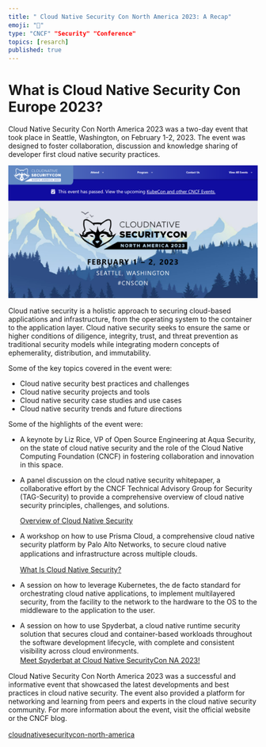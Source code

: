 ```yaml
---
title: " Cloud Native Security Con North America 2023: A Recap"
emoji: "🐶"
type: "CNCF" "Security" "Conference"
topics: [resarch]
published: true
---
```

# What is Cloud Native Security Con Europe 2023?
Cloud Native Security Con North America 2023 was a two-day event that took place in Seattle, Washington, on February 1-2, 2023. The event was designed to foster collaboration, discussion and knowledge sharing of developer first cloud native security practices.  

![](/images/747017a9c07463/image1.png)

Cloud native security is a holistic approach to securing cloud-based applications and infrastructure, from the operating system to the container to the application layer. Cloud native security seeks to ensure the same or higher conditions of diligence, integrity, trust, and threat prevention as traditional security models while integrating modern concepts of ephemerality, distribution, and immutability.

Some of the key topics covered in the event were:

- Cloud native security best practices and challenges
- Cloud native security projects and tools
- Cloud native security case studies and use cases
- Cloud native security trends and future directions   

Some of the highlights of the event were:

- A keynote by Liz Rice, VP of Open Source Engineering at Aqua Security, on the state of cloud native security and the role of the Cloud Native Computing Foundation (CNCF) in fostering collaboration and innovation in this space.  

- A panel discussion on the cloud native security whitepaper, a collaborative effort by the CNCF Technical Advisory Group for Security (TAG-Security) to provide a comprehensive overview of cloud native security principles, challenges, and solutions.

  [Overview of Cloud Native Security
](https://kubernetes.io/docs/concepts/security/overview/)

- A workshop on how to use Prisma Cloud, a comprehensive cloud native security platform by Palo Alto Networks, to secure cloud native applications and infrastructure across multiple clouds.　　

  [What Is Cloud Native Security?](https://www.paloaltonetworks.com/cyberpedia/what-is-cloud-native-security)

- A session on how to leverage Kubernetes, the de facto standard for orchestrating cloud native applications, to implement multilayered security, from the facility to the network to the hardware to the OS to the middleware to the application to the user.

- A session on how to use Spyderbat, a cloud native runtime security solution that secures cloud and container-based workloads throughout the software development lifecycle, with complete and consistent visibility across cloud environments.  
  [Meet Spyderbat at Cloud Native SecurityCon NA 2023!](https://www.spyderbat.com/cloud-native-security-con-north-america-2023/)　  　

Cloud Native Security Con North America 2023 was a successful and informative event that showcased the latest developments and best practices in cloud native security. The event also provided a platform for networking and learning from peers and experts in the cloud native security community. For more information about the event, visit the official website or the CNCF blog.

[cloudnativesecuritycon-north-america](https://events.linuxfoundation.org/cloudnativesecuritycon-north-america/)　　


